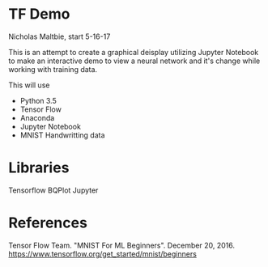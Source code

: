 # TF Demo

Nicholas Maltbie, start 5-16-17

This is an attempt to create a graphical deisplay utilizing Jupyter Notebook to 
make an interactive demo to view a neural network and it's change while working 
with training data.

This will use 
 * Python 3.5
 * Tensor Flow
 * Anaconda
 * Jupyter Notebook
 * MNIST Handwritting data

# Libraries

Tensorflow
BQPlot
Jupyter
 
# References

Tensor Flow Team. "MNIST For ML Beginners". December 20, 2016. 
    https://www.tensorflow.org/get_started/mnist/beginners

